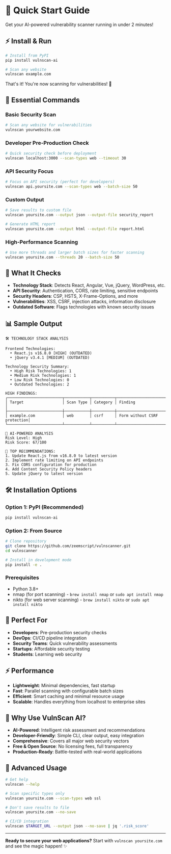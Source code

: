 # 🚀 Quick Start Guide

Get your AI-powered vulnerability scanner running in under 2 minutes!

## ⚡ Install & Run

```bash
# Install from PyPI
pip install vulnscan-ai

# Scan any website
vulnscan example.com
```

That's it! You're now scanning for vulnerabilities! 🎉

## 🎯 Essential Commands

### Basic Security Scan

```bash
# Scan any website for vulnerabilities
vulnscan yourwebsite.com
```

### Developer Pre-Production Check

```bash
# Quick security check before deployment
vulnscan localhost:3000 --scan-types web --timeout 30
```

### API Security Focus

```bash
# Focus on API security (perfect for developers)
vulnscan api.yoursite.com --scan-types web --batch-size 50
```

### Custom Output

```bash
# Save results to custom file
vulnscan yoursite.com --output json --output-file security_report

# Generate HTML report
vulnscan yoursite.com --output html --output-file report.html
```

### High-Performance Scanning

```bash
# Use more threads and larger batch sizes for faster scanning
vulnscan yoursite.com --threads 20 --batch-size 50
```

## 🔧 What It Checks

- **Technology Stack**: Detects React, Angular, Vue, jQuery, WordPress, etc.
- **API Security**: Authentication, CORS, rate limiting, sensitive endpoints
- **Security Headers**: CSP, HSTS, X-Frame-Options, and more
- **Vulnerabilities**: XSS, CSRF, injection attacks, information disclosure
- **Outdated Software**: Flags technologies with known security issues

## 📊 Sample Output

```
🛠️ TECHNOLOGY STACK ANALYSIS

Frontend Technologies:
  • React.js v16.8.0 [HIGH] (OUTDATED)
  • jQuery v3.4.1 [MEDIUM] (OUTDATED)

Technology Security Summary:
  • High Risk Technologies: 1
  • Medium Risk Technologies: 1
  • Low Risk Technologies: 0
  • Outdated Technologies: 2

HIGH FINDINGS:
┌────────────────────────┬───────────┬──────────┬────────────────────────────┐
│ Target                 │ Scan Type │ Category │ Finding                    │
├────────────────────────┼───────────┼──────────┼────────────────────────────┤
│ example.com            │ web       │ csrf     │ Form without CSRF protection│
└────────────────────────┴───────────┴──────────┴────────────────────────────┘

🤖 AI-POWERED ANALYSIS
Risk Level: High
Risk Score: 67/100

🔧 TOP RECOMMENDATIONS:
1. Update React.js from v16.8.0 to latest version
2. Implement rate limiting on API endpoints
3. Fix CORS configuration for production
4. Add Content Security Policy headers
5. Update jQuery to latest version
```

## 🛠️ Installation Options

### Option 1: PyPI (Recommended)

```bash
pip install vulnscan-ai
```

### Option 2: From Source

```bash
# Clone repository
git clone https://github.com/zeemscript/vulnscanner.git
cd vulnscanner

# Install in development mode
pip install -e .
```

### Prerequisites

- Python 3.8+
- nmap (for port scanning) - `brew install nmap` or `sudo apt install nmap`
- nikto (for web server scanning) - `brew install nikto` or `sudo apt install nikto`

## 🎯 Perfect For

- **Developers**: Pre-production security checks
- **DevOps**: CI/CD pipeline integration
- **Security Teams**: Quick vulnerability assessments
- **Startups**: Affordable security testing
- **Students**: Learning web security

## ⚡ Performance

- **Lightweight**: Minimal dependencies, fast startup
- **Fast**: Parallel scanning with configurable batch sizes
- **Efficient**: Smart caching and minimal resource usage
- **Scalable**: Handles everything from localhost to enterprise sites

## 🚨 Why Use VulnScan AI?

- **AI-Powered**: Intelligent risk assessment and recommendations
- **Developer-Friendly**: Simple CLI, clear output, easy integration
- **Comprehensive**: Covers all major web security vectors
- **Free & Open Source**: No licensing fees, full transparency
- **Production-Ready**: Battle-tested with real-world applications

## 🔧 Advanced Usage

```bash
# Get help
vulnscan --help

# Scan specific types only
vulnscan yoursite.com --scan-types web ssl

# Don't save results to file
vulnscan yoursite.com --no-save

# CI/CD integration
vulnscan $TARGET_URL --output json --no-save | jq '.risk_score'
```

---

**Ready to secure your web applications?** Start with `vulnscan yoursite.com` and see the magic happen! ✨
